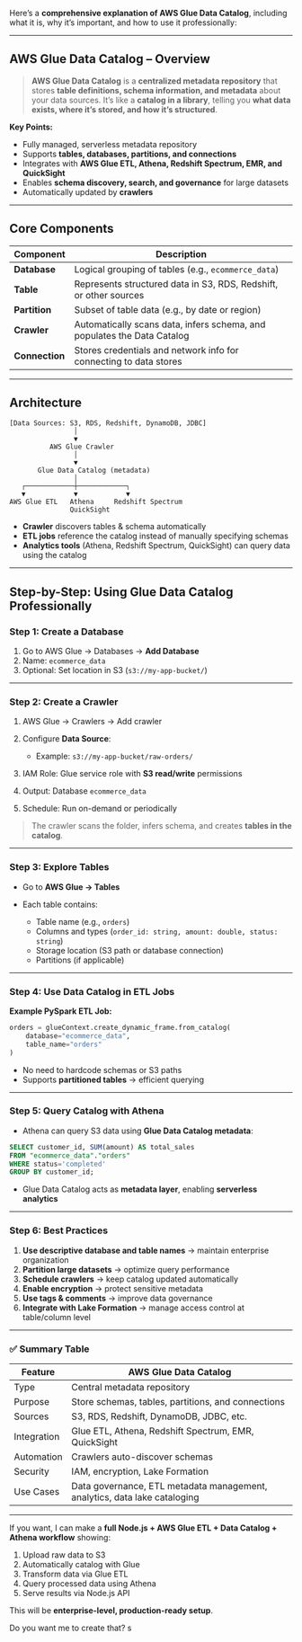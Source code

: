 Here’s a **comprehensive explanation of AWS Glue Data Catalog**, including what it is, why it’s important, and how to use it professionally:

---

## **AWS Glue Data Catalog – Overview**

> **AWS Glue Data Catalog** is a **centralized metadata repository** that stores **table definitions, schema information, and metadata** about your data sources.
> It’s like a **catalog in a library**, telling you **what data exists, where it’s stored, and how it’s structured**.

**Key Points:**

* Fully managed, serverless metadata repository
* Supports **tables, databases, partitions, and connections**
* Integrates with **AWS Glue ETL, Athena, Redshift Spectrum, EMR, and QuickSight**
* Enables **schema discovery, search, and governance** for large datasets
* Automatically updated by **crawlers**

---

## **Core Components**

| Component      | Description                                                             |
| -------------- | ----------------------------------------------------------------------- |
| **Database**   | Logical grouping of tables (e.g., `ecommerce_data`)                     |
| **Table**      | Represents structured data in S3, RDS, Redshift, or other sources       |
| **Partition**  | Subset of table data (e.g., by date or region)                          |
| **Crawler**    | Automatically scans data, infers schema, and populates the Data Catalog |
| **Connection** | Stores credentials and network info for connecting to data stores       |

---

## **Architecture**

```
[Data Sources: S3, RDS, Redshift, DynamoDB, JDBC]
                │
                ▼
          AWS Glue Crawler
                │
                ▼
       Glue Data Catalog (metadata)
                │
   ┌────────────┼────────────┐
   ▼            ▼            ▼
AWS Glue ETL   Athena     Redshift Spectrum
               QuickSight
```

* **Crawler** discovers tables & schema automatically
* **ETL jobs** reference the catalog instead of manually specifying schemas
* **Analytics tools** (Athena, Redshift Spectrum, QuickSight) can query data using the catalog

---

## **Step-by-Step: Using Glue Data Catalog Professionally**

### **Step 1: Create a Database**

1. Go to AWS Glue → Databases → **Add Database**
2. Name: `ecommerce_data`
3. Optional: Set location in S3 (`s3://my-app-bucket/`)

---

### **Step 2: Create a Crawler**

1. AWS Glue → Crawlers → Add crawler
2. Configure **Data Source**:

   * Example: `s3://my-app-bucket/raw-orders/`
3. IAM Role: Glue service role with **S3 read/write** permissions
4. Output: Database `ecommerce_data`
5. Schedule: Run on-demand or periodically

> The crawler scans the folder, infers schema, and creates **tables in the catalog**.

---

### **Step 3: Explore Tables**

* Go to **AWS Glue → Tables**
* Each table contains:

  * Table name (e.g., `orders`)
  * Columns and types (`order_id: string, amount: double, status: string`)
  * Storage location (S3 path or database connection)
  * Partitions (if applicable)

---

### **Step 4: Use Data Catalog in ETL Jobs**

**Example PySpark ETL Job:**

```python
orders = glueContext.create_dynamic_frame.from_catalog(
    database="ecommerce_data",
    table_name="orders"
)
```

* No need to hardcode schemas or S3 paths
* Supports **partitioned tables** → efficient querying

---

### **Step 5: Query Catalog with Athena**

* Athena can query S3 data using **Glue Data Catalog metadata**:

```sql
SELECT customer_id, SUM(amount) AS total_sales
FROM "ecommerce_data"."orders"
WHERE status='completed'
GROUP BY customer_id;
```

* Glue Data Catalog acts as **metadata layer**, enabling **serverless analytics**

---

### **Step 6: Best Practices**

1. **Use descriptive database and table names** → maintain enterprise organization
2. **Partition large datasets** → optimize query performance
3. **Schedule crawlers** → keep catalog updated automatically
4. **Enable encryption** → protect sensitive metadata
5. **Use tags & comments** → improve data governance
6. **Integrate with Lake Formation** → manage access control at table/column level

---

### ✅ **Summary Table**

| Feature     | AWS Glue Data Catalog                                                     |
| ----------- | ------------------------------------------------------------------------- |
| Type        | Central metadata repository                                               |
| Purpose     | Store schemas, tables, partitions, and connections                        |
| Sources     | S3, RDS, Redshift, DynamoDB, JDBC, etc.                                   |
| Integration | Glue ETL, Athena, Redshift Spectrum, EMR, QuickSight                      |
| Automation  | Crawlers auto-discover schemas                                            |
| Security    | IAM, encryption, Lake Formation                                           |
| Use Cases   | Data governance, ETL metadata management, analytics, data lake cataloging |

---

If you want, I can make a **full Node.js + AWS Glue ETL + Data Catalog + Athena workflow** showing:

1. Upload raw data to S3
2. Automatically catalog with Glue
3. Transform data via Glue ETL
4. Query processed data using Athena
5. Serve results via Node.js API

This will be **enterprise-level, production-ready setup**.

Do you want me to create that?
s